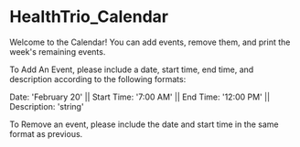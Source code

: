 # HealthTrio_Calendar

Welcome to the Calendar!  You can add events, remove them, and print the week's remaining events.

To Add An Event, please include a date, start time, end time, and description according to the following formats:

Date: 'February 20' || Start Time: '7:00 AM' || End Time: '12:00 PM' || Description: 'string'


To Remove an event, please include the date and start time in the same format as previous.
